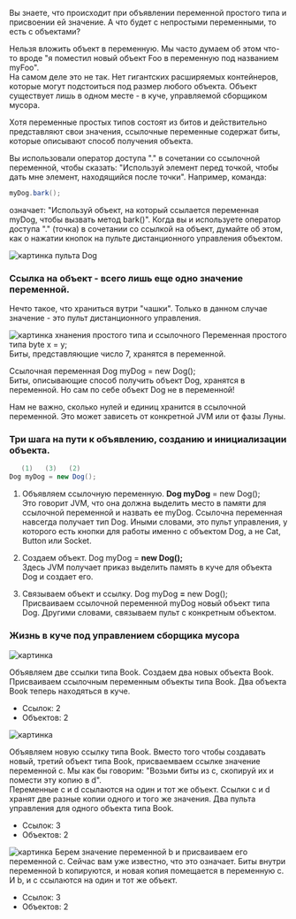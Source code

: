 Вы знаете, что происходит при объявлении переменной простого типа и присвоении ей значение. А что будет с непростыми переменными, то есть с объектами?

Нельзя вложить объект в переменную. Мы часто думаем об этом что-то вроде "я поместил новый объект Foo в переменную под названием myFoo".  
На самом деле это не так. Нет гигантских расширяемых контейнеров, которые могут подстоиться под размер любого объекта. Объект существует лишь в одном месте - в куче, управляемой сборщиком мусора.

Хотя переменные простых типов состоят из битов и действительно представляют свои значения, ссылочные переменные содержат биты, которые описывают способ получения объекта.

Вы использовали оператор доступа "." в сочетании со ссылочной переменной, чтобы сказать: "Используй элемент перед точкой, чтобы дать мне элемент, находящийся после точки". Например, команда:
```java
myDog.bark();
```
означает: "Используй объект, на который ссылается переменная myDog, чтобы вызвать метод bark()". Когда вы и используете оператор доступа "." (точка) в сочетании со ссылкой на объект, думайте об этом, как о нажатии кнопок на пульте дистанционного управления объектом.

![картинка пульта Dog]()

### Ссылка на объект - всего лишь еще одно значение переменной.

Нечто такое, что храниться вутри "чашки". Только в данном случае значение - это пульт дистанционного управления.

![картинка хнанения простого типа и ссылочного]()
Переменная простого типа byte x = y;  
Биты, представляющие число 7, хранятся в переменной.

Ссылочная переменная Dog myDog = new Dog();  
Биты, описывающие способ получить объект Dog, хранятся в переменной. Но сам по себе объект Dog не в переменной!

Нам не важно, сколько нулей и единиц хранится в ссылочной переменной. Это может зависеть от конкретной JVM или от фазы Луны.

### Три шага на пути к объявлению, созданию и инициализации объекта.

```java
   (1)   (3)   (2)
Dog myDog = new Dog();
```
1. Объявляем ссылочную переменную. **Dog myDog** = new Dog();   
Это говорит JVM, что она должна выделить место в памяти для ссылочной переменной и назвать ее myDog. Ссылочна переменная навсегда получает тип Dog. Иными словами, это пульт управления, у которого есть кнопки для работы именно с объектом Dog, а не Cat, Button или Socket.

2. Создаем объект. Dog myDog = **new Dog();**  
Здесь JVM получает приказ выделить память в куче для объекта Dog и создает его.

3. Связываем объект и ссылку. Dog myDog **=** new Dog();  
Присваиваем ссылочной переменной myDog новый объект типа Dog. Другими словами, связываем пульт с конкретным объектом.

### Жизнь в куче под управлением сборщика мусора

![картинка]()

Объявляем две ссылки типа Book. Создаем два новых объекта Book. Присваиваем ссылочным переменным объекты типа Book. Два объекта Book теперь находяться в куче.
- Ссылок: 2
- Объектов: 2

![картинка]()

Объявляем новую ссылку типа Book. Вместо того чтобы создавать новый, третий объект типа Book, присваемваем ссылке значение переменной с. Мы как бы говорим: "Возьми биты из c, скопируй их и помести эту копию в d".  
Переменные c и d ссылаются на один и тот же объект. Ссылки c и d хранят две разные копии одного и того же значения. Два пульта управления для одного объекта типа Book.  
- Ссылок: 3
- Объектов: 2

![картинка]()
Берем значение переменной b и присваиваем его переменной c. Сейчас вам уже известно, что это означает. Биты внутри переменной b копируются, и новая копия помещается в переменную c.  
И b, и c ссылаются на один и тот же объект.  
- Ссылок: 3
- Объектов: 2
